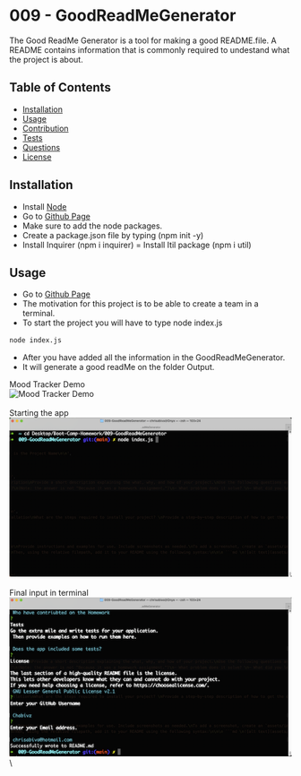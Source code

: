 # 009 - GoodReadMeGenerator

The Good ReadMe Generator is a tool for making a good README.file. A README contains information that is commonly required to undestand what the project is about. 

## Table of Contents
- [Installation](#installation)
- [Usage](#usage)
- [Contribution](#contribution)
- [Tests](#tests)
- [Questions](#questions)
- [License](#license)

## Installation
- Install [Node](https://nodejs.org/en/download/)
- Go to [Github Page](https://github.com/Chabivz/009-GoodReadMeGenerator)
- Make sure to add the node packages. 
- Create a package.json file by typing (npm init -y)
- Install Inquirer (npm i inquirer)
= Install Itil package (npm i util)

## Usage
- Go to [Github Page](https://github.com/Chabivz/009-GoodReadMeGenerator)
- The motivation for this project is to be able to create a team in a terminal. 
- To start the project you will have to type node index.js

```bash
node index.js
```
- After you have added all the information in the GoodReadMeGenerator. 
- It will generate a good readMe on the folder Output. 

Mood Tracker Demo \
![Mood Tracker Demo](./assets/images/goodreadmedemo.gif) \
\
Starting the app \
![Welcome Friends](./assets/images/initialTerminal.png) \
\
Final input in terminal \
![Picture Description](./assets/images/finalterminal.png) \

